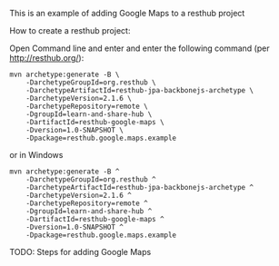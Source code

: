 
This is an example of adding Google Maps to a resthub project

How to create a resthub project:

Open Command line and enter and enter the following command (per http://resthub.org/):
```
mvn archetype:generate -B \
	-DarchetypeGroupId=org.resthub \
	-DarchetypeArtifactId=resthub-jpa-backbonejs-archetype \
	-DarchetypeVersion=2.1.6 \
	-DarchetypeRepository=remote \
	-DgroupId=learn-and-share-hub \
	-DartifactId=resthub-google-maps \
	-Dversion=1.0-SNAPSHOT \
	-Dpackage=resthub.google.maps.example
```	
or in Windows
```
mvn archetype:generate -B ^
	-DarchetypeGroupId=org.resthub ^
	-DarchetypeArtifactId=resthub-jpa-backbonejs-archetype ^
	-DarchetypeVersion=2.1.6 ^
	-DarchetypeRepository=remote ^
	-DgroupId=learn-and-share-hub ^
	-DartifactId=resthub-google-maps ^
	-Dversion=1.0-SNAPSHOT ^
	-Dpackage=resthub.google.maps.example
```  

TODO: Steps for adding Google Maps    